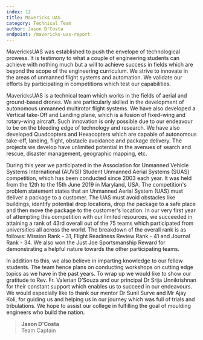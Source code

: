 ```yaml
---
index: 12
title: Mavericks UAS
category: Technical Team
author: Jason D'Costa
endpoint: /mavericks-uas-report
---
```


MavericksUAS was established to push the envelope of technological prowess. It is testimony to what a couple of engineering students can achieve with nothing much but a will to achieve success in fields which are beyond the scope of the engineering curriculum. We strive to innovate in the areas of unmanned flight systems and automation. We validate our efforts by participating in competitions which test our capabilities.

MavericksUAS is a technical team which works in the fields of aerial and ground-based drones. We are particularly skilled in the development of autonomous unmanned multirotor flight systems. We have also developed a Vertical take-Off and Landing plane, which is a fusion of fixed-wing and rotary-wing aircraft. Such innovation is only possible due to our endeavour to be on the bleeding edge of technology and research. We have also developed Quadcopters and Hexacopters which are capable of autonomous take-off, landing, flight, obstacle avoidance and package delivery. The projects we develop have unlimited potential in the avenues of search and rescue, disaster management, geographic mapping, etc.

During this year we participated in the Association for Unmanned Vehicle Systems International (AUVSI) Student Unmanned Aerial Systems (SUAS) competition, which has been conducted since 2003 each year. It was held from the 12th to the 15th June 2019 in Maryland, USA. The competition's problem statement states that an Unmanned Aerial System (UAS) must deliver a package to a customer. The UAS must avoid obstacles like buildings, identify potential drop locations, drop the package to a safe place and then move the package to the customer's location. In our very first year of attempting this competition with our limited resources, we succeeded in attaining a rank of 43rd overall out of the 75 teams which participated from universities all across the world. The breakdown of the overall rank is as follows: Mission Rank - 31, Flight Readiness Review Rank - 41 and Journal Rank - 34. We also won the Just Joe Sportsmanship Reward for demonstrating a helpful nature towards the other participating teams.

In addition to this, we also believe in imparting knowledge to our fellow students. The team hence plans on conducting workshops on cutting edge topics as we have in the past years. To wrap up we would like to show our gratitude to Rev. Fr. Valerian D’Souza and our principal Dr Srija Unnikrishnan for their constant support which enables us to succeed in our endeavours. We would especially like to thank our mentor Dr Sunil Surve and Mr Ajay Koli, for guiding us and helping us in our journey which was full of trials and tribulations. We hope to assist our college in fulfilling the goal of moulding engineers who build the nation.

> **Jason D'Costa**<br>
> Team Captain
